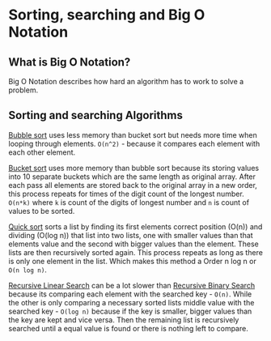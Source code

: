 # Sorting, searching and Big O Notation
## What is Big O Notation?
Big O Notation describes how hard an algorithm has to work to solve a problem.

## Sorting and searching Algorithms

[Bubble sort](BubbleSort.java) uses less memory than bucket sort but needs more time when looping through elements. `O(n^2)` - because it compares each element with each other element.

[Bucket sort](BucketSort.java) uses more memory than bubble sort because its storing values into 10 separate buckets which are the same length as original array. 
After each pass all elements are stored back to the original array in a new order, this process repeats for times of the digit count of the longest number. 
`O(n*k)` where `k` is count of the digits of longest number and `n` is count of values to be sorted.

[Quick sort](QuickSort.java) sorts a list by finding its first elements correct position (O(n)) and dividing (O(log n)) that list into two lists, one with smaller 
values than that elements value and the second with bigger values than the element. These lists are then recursively sorted again. 
This process repeats as long as there is only one element in the list. Which makes this method a Order n log n or `O(n log n)`.

[Recursive Linear Search](RecursiveLinearSearch.java) can be a lot slower than [Recursive Binary Search](RecursiveBinarySearch.java) because its comparing each element with the searched key - `O(n)`.
While the other is only comparing a necessary sorted lists middle value with the searched key - `O(log n)` because if the key is smaller, bigger values than the key are kept and vice versa. 
Then the remaining list is recursively searched until a equal value is found or there is nothing left to compare.
